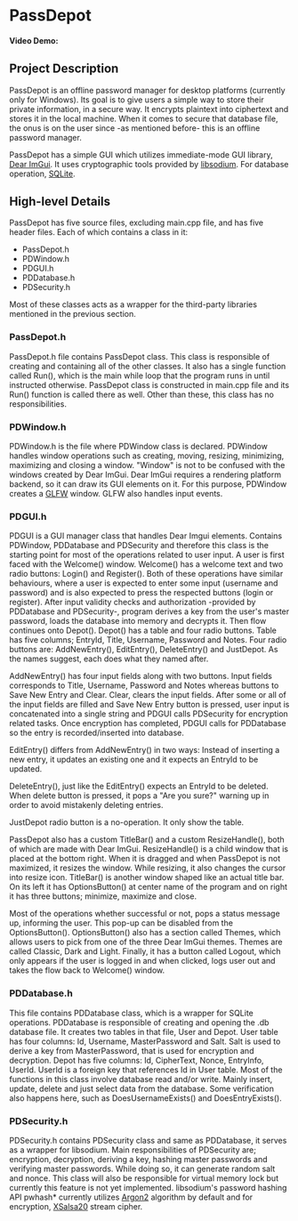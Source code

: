 # PassDepot

#### Video Demo:  <URL HERE>

## Project Description

PassDepot is an offline password manager for desktop platforms (currently only for Windows). Its goal is to give users a 
simple way to store their private information, in a secure way. It encrypts plaintext into ciphertext and stores it in 
the local machine. When it comes to secure that database file, the onus is on the user since -as mentioned before- this 
is an offline password manager.

PassDepot has a simple GUI which utilizes immediate-mode GUI library, [Dear ImGui](https://github.com/ocornut/imgui). 
It uses cryptographic tools provided by [libsodium](https://github.com/jedisct1/libsodium). For database operation, 
[SQLite](https://github.com/sqlite/sqlite).

## High-level Details

PassDepot has five source files, excluding main.cpp file, and has five header files. Each of which contains a class in 
it:

- PassDepot.h
- PDWindow.h
- PDGUI.h
- PDDatabase.h
- PDSecurity.h

Most of these classes acts as a wrapper for the third-party libraries mentioned in the previous section.

### PassDepot.h

PassDepot.h file contains PassDepot class. This class is responsible of creating and containing all of the other 
classes. It also has a single function called Run(), which is the main while loop that the program runs in until 
instructed otherwise. PassDepot class is constructed in main.cpp file and its Run() function is called there as well. 
Other than these, this class has no responsibilities.

### PDWindow.h

PDWindow.h is the file where PDWindow class is declared. PDWindow handles window operations such as creating, moving, 
resizing, minimizing, maximizing and closing a window. "Window" is not to be confused with the windows created by 
Dear ImGui. Dear ImGui requires a rendering platform backend, so it can draw its GUI elements on it. For this purpose, 
PDWindow creates a [GLFW](https://github.com/glfw/glfw) window. GLFW also handles input events.

### PDGUI.h

PDGUI is a GUI manager class that handles Dear Imgui elements. Contains PDWindow, PDDatabase and PDSecurity and 
therefore this class is the starting point for most of the operations related to user input. A user is first faced with 
the Welcome() window. Welcome() has a welcome text and two radio buttons: Login() and Register(). Both of these 
operations have similar behaviours, where a user is expected to enter some input (username and password) and is also 
expected to press the respected buttons (login or register). After input validity checks and authorization -provided by 
PDDatabase and PDSecurity-, program derives a key from the user's master password, loads the database into memory and 
decrypts it. Then flow continues onto Depot(). Depot() has a table and four radio buttons. Table has five columns; 
EntryId, Title, Username, Password and Notes. Four radio buttons are: AddNewEntry(), EditEntry(), DeleteEntry() and 
JustDepot. As the names suggest, each does what they named after.

AddNewEntry() has four input fields along with two buttons. Input fields corresponds to Title, Username, Password and 
Notes whereas buttons to Save New Entry and Clear. Clear, clears the input fields. After some or all of the input fields 
are filled and Save New Entry button is pressed, user input is concatenated into a single string and PDGUI calls 
PDSecurity for encryption related tasks. Once encryption has completed, PDGUI calls for PDDatabase so the entry is 
recorded/inserted into database.

EditEntry() differs from AddNewEntry() in two ways: Instead of inserting a new entry, it updates an existing one and it 
expects an EntryId to be updated.

DeleteEntry(), just like the EditEntry() expects an EntryId to be deleted. When delete button is pressed, it pops a "Are 
you sure?" warning up in order to avoid mistakenly deleting entries.

JustDepot radio button is a no-operation. It only show the table.

PassDepot also has a custom TitleBar() and a custom ResizeHandle(), both of which are made with Dear ImGui. 
ResizeHandle() is a child window that is placed at the bottom right. When it is dragged and when PassDepot is not 
maximized, it resizes the window. While resizing, it also changes the cursor into resize icon. TitleBar() is another 
window shaped like an actual title bar. On its left it has OptionsButton() at center name of the program and on right 
it has three buttons; minimize, maximize and close.

Most of the operations whether successful or not, pops a status message up, informing the user. This pop-up can be 
disabled from the OptionsButton(). OptionsButton() also has a section called Themes, which allows users to pick from one 
of the three Dear ImGui themes. Themes are called Classic, Dark and Light. Finally, it has a button called Logout, which 
only appears if the user is logged in and when clicked, logs user out and takes the flow back to Welcome() window.

### PDDatabase.h

This file contains PDDatabase class, which is a wrapper for SQLite operations. PDDatabase is responsible of creating and 
opening the .db database file. It creates two tables in that file, User and Depot. User table has four columns: Id, 
Username, MasterPassword and Salt. Salt is used to derive a key from MasterPassword, that is used for encryption and 
decryption. Depot has five columns: Id, CipherText, Nonce, EntryInfo, UserId. UserId is a foreign key that references Id 
in User table. Most of the functions in this class involve database read and/or write. Mainly insert, update, delete and 
just select data from the database. Some verification also happens here, such as DoesUsernameExists() and 
DoesEntryExists().

### PDSecurity.h

PDSecurity.h contains PDSecurity class and same as PDDatabase, it serves as a wrapper for libsodium. Main 
responsibilities of PDSecurity are; encryption, decryption, deriving a key, hashing master passwords and verifying 
master passwords. While doing so, it can generate random salt and nonce. This class will also be responsible for virtual 
memory lock but currently this feature is not yet implemented. libsodium's password hashing API pwhash* currently 
utilizes [Argon2](https://github.com/P-H-C/phc-winner-argon2) algorithm by default and for encryption, [XSalsa20](
https://doc.libsodium.org/advanced/stream_ciphers/xsalsa20) stream cipher.